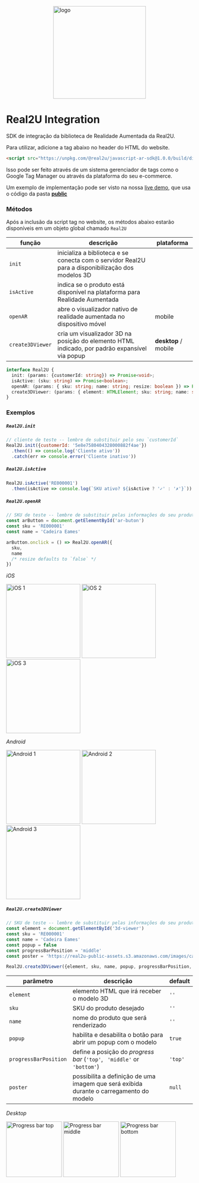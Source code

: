 <img src="https://scripts-ignition.real2u.com.br/real2u-integration/logo.png" title="logo" width="250" style="display:block; margin: auto"/>

# Real2U Integration  

SDK de integração da biblioteca de Realidade Aumentada da Real2U.

Para utilizar, adicione a tag abaixo no header do HTML do website.

```html
<script src="https://unpkg.com/@real2u/javascript-ar-sdk@1.0.0/build/dist/index.js"></script>
```

Isso pode ser feito através de um sistema gerenciador de tags como o Google Tag Manager ou através da plataforma do seu e-commerce.

Um exemplo de implementação pode ser visto na nossa [live demo](https://real2u.gitlab.io/real2u-integration), que usa o código da pasta [**public**](./public/)

### Métodos

Após a inclusão da script tag no website, os métodos abaixo estarão disponíveis em um objeto global chamado `Real2U`

| função | descrição | plataforma |
| ------ | --------- | ---------- |
| `init` | inicializa a biblioteca e se conecta com o servidor Real2U para a disponibilização dos modelos 3D | |
| `isActive` | indica se o produto está disponível na plataforma para Realidade Aumentada |  |
| `openAR` | abre o visualizador nativo de realidade aumentada no dispositivo móvel | mobile |
| `create3DViewer` | cria um visualizador 3D na posição do elemento HTML indicado, por padrão expansível via popup | **desktop** / mobile |


```typescript
interface Real2U {
  init: (params: {customerId: string}) => Promise<void>;
  isActive: (sku: string) => Promise<boolean>;
  openAR: (params: { sku: string; name: string; resize: boolean }) => Promise<void>;
  create3DViewer: (params: { element: HTMLElement; sku: string; name: string; popup: boolean }) => Promise<void>;
}
```

### Exemplos

##### `Real2U.init`

```javascript
// cliente de teste -- lembre de substituir pelo seu `customerId`
Real2U.init({customerId: '5e8e7580404328000882f4ae'})
  .then(() => console.log('Cliente ativo'))
  .catch(err => console.error('Cliente inativo'))
```

##### `Real2U.isActive`

```javascript
Real2U.isActive('RE000001')
  .then(isActive => console.log(`SKU ativo? ${isActive ? '✓' : '✗'}`))
```

##### `Real2U.openAR`

```javascript
// SKU de teste -- lembre de substituir pelas informações do seu produto
const arButton = document.getElementById('ar-buton')
const sku = 'RE000001'
const name = 'Cadeira Eames'

arButton.onclick = () => Real2U.openAR({
  sku,
  name
  /* resize defaults to `false` */
})
```

*iOS*

<img src="https://scripts-ignition.real2u.com.br/real2u-integration/ios-1.png" title="iOS 1" width="200"/>
<img src="https://scripts-ignition.real2u.com.br/real2u-integration/ios-2.png" title="iOS 2" width="200"/>
<img src="https://scripts-ignition.real2u.com.br/real2u-integration/ios-3.png" title="iOS 3" width="200"/>

*Android*

<img src="https://scripts-ignition.real2u.com.br/real2u-integration/android-1.png" title="Android 1" width="200"/>
<img src="https://scripts-ignition.real2u.com.br/real2u-integration/android-2.png" title="Android 2" width="200"/>
<img src="https://scripts-ignition.real2u.com.br/real2u-integration/android-3.png" title="Android 3" width="200"/>

##### `Real2U.create3DViewer`

```javascript
// SKU de teste -- lembre de substituir pelas informações do seu produto
const element = document.getElementById('3d-viewer')
const sku = 'RE000001'
const name = 'Cadeira Eames'
const popup = false
const progressBarPosition = 'middle'
const poster = 'https://real2u-public-assets.s3.amazonaws.com/images/cadeira.png'

Real2U.create3DViewer({element, sku, name, popup, progressBarPosition, poster})
```

| parâmetro | descrição | default |
| ------ | --------- | ---------- |
| `element` | elemento HTML que irá receber o modelo 3D | `''` |
| `sku` | SKU do produto desejado | `''`  |
| `name` | nome do produto que será renderizado | `''` |
| `popup` | habilita e desabilita o botão para abrir um popup com o modelo | `true`
| `progressBarPosition` | define a posição do *progress bar* (`'top'`, ` 'middle'` or `'bottom'`) | `'top'`
| `poster` | possibilita a definição de uma imagem que será exibida durante o carregamento do modelo | `null` |

*Desktop*

<img src="https://real2u-public-assets.s3.amazonaws.com/images/cadeira-progressbar-top.png" title="Progress bar top" height="150"/>
<img src="https://real2u-public-assets.s3.amazonaws.com/images/cadeira-progressbar-middle.png" title="Progress bar middle" height="150"/>
<img src="https://real2u-public-assets.s3.amazonaws.com/images/cadeira-progressbar-bottom.png" title="Progress bar bottom" height="150"/>


